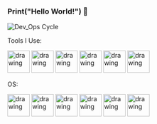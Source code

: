 ### Print("Hello World!") 👋

![Dev_Ops Cycle](https://images.squarespace-cdn.com/content/v1/5db80e43b0a8eb7b0bce7141/1599310965800-T9UPG1534ASK7BVSWWAG/devops_infinite_loop.png)


Tools I Use:

<img src="https://developers.redhat.com/sites/default/files/styles/article_feature/public/blog/2014/05/homepage-docker-logo.png?itok=zx0e-vcP" alt="drawing" width="50"/>
<img src="https://www.bacula.lat/wp-content/uploads/2019/05/proxmox220logo.png" alt="drawing" width="50"/>
<img src="https://upload.wikimedia.org/wikipedia/commons/thumb/8/82/Gnu-bash-logo.svg/2560px-Gnu-bash-logo.svg.png" alt="drawing" width="50"/>
<img src="https://upload.wikimedia.org/wikipedia/commons/thumb/9/91/Octicons-mark-github.svg/2048px-Octicons-mark-github.svg.png" alt="drawing" width="50"/>
<img src="https://upload.wikimedia.org/wikipedia/commons/thumb/c/c3/Python-logo-notext.svg/640px-Python-logo-notext.svg.png" alt="drawing" width="50"/>
<img src="https://upload.wikimedia.org/wikipedia/commons/thumb/9/9a/Visual_Studio_Code_1.35_icon.svg/800px-Visual_Studio_Code_1.35_icon.svg.png" alt="drawing" width="50"/>



OS:

<img src="https://upload.wikimedia.org/wikipedia/commons/thumb/3/35/Tux.svg/640px-Tux.svg.png" alt="drawing" width="50"/>
<img src="https://upload.wikimedia.org/wikipedia/commons/thumb/5/5f/Windows_logo_-_2012.svg/2048px-Windows_logo_-_2012.svg.png" alt="drawing" width="50"/>
<img src="https://www.debian.org/Pics/debian-logo-1024x576.png" alt="drawing" width="50"/>
<img src="https://pbs.twimg.com/profile_images/1410615191528607751/TtimQSyt_400x400.png)" alt="drawing" width="50"/>
<img src="https://d7umqicpi7263.cloudfront.net/img/product/dbd93820-4ed5-4f22-92fa-0071fad10e2b/211076ef-3d5b-4568-8315-960b473a18bc" alt="drawing" width="50"/>
<img src="https://codeit.guru/wp-content/uploads/2016/04/logo1-1.png" alt="drawing" width="50"/>
